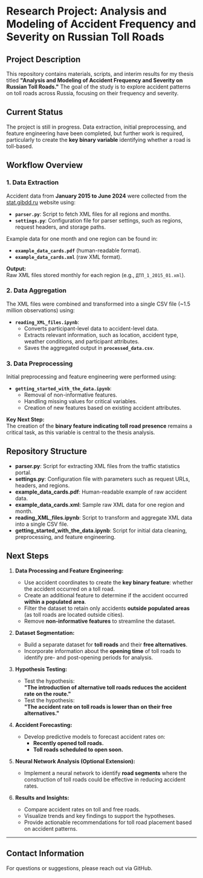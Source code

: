 # Research Project: Analysis and Modeling of Accident Frequency and Severity on Russian Toll Roads

## Project Description
This repository contains materials, scripts, and interim results for my thesis titled **"Analysis and Modeling of Accident Frequency and Severity on Russian Toll Roads."** The goal of the study is to explore accident patterns on toll roads across Russia, focusing on their frequency and severity.

## Current Status
The project is still in progress. Data extraction, initial preprocessing, and feature engineering have been completed, but further work is required, particularly to create the **key binary variable** identifying whether a road is toll-based.

## Workflow Overview  
### 1. **Data Extraction**  
Accident data from **January 2015 to June 2024** were collected from the [stat.gibdd.ru](http://stat.gibdd.ru) website using:  
- **`parser.py`**: Script to fetch XML files for all regions and months.  
- **`settings.py`**: Configuration file for parser settings, such as regions, request headers, and storage paths.  

Example data for one month and one region can be found in:  
- **`example_data_cards.pdf`** (human-readable format).  
- **`example_data_cards.xml`** (raw XML format).  

**Output:**  
Raw XML files stored monthly for each region (e.g., `ДТП_1_2015_01.xml`).  


### 2. **Data Aggregation**  
The XML files were combined and transformed into a single CSV file (~1.5 million observations) using:  
- **`reading_XML_files.ipynb`**:  
  - Converts participant-level data to accident-level data.  
  - Extracts relevant information, such as location, accident type, weather conditions, and participant attributes.  
  - Saves the aggregated output in **`processed_data.csv`**.


### 3. **Data Preprocessing**  
Initial preprocessing and feature engineering were performed using:  
- **`getting_started_with_the_data.ipynb`**:  
  - Removal of non-informative features.  
  - Handling missing values for critical variables.  
  - Creation of new features based on existing accident attributes.  

**Key Next Step:**  
The creation of the **binary feature indicating toll road presence** remains a critical task, as this variable is central to the thesis analysis.


## Repository Structure  
- **parser.py**: Script for extracting XML files from the traffic statistics portal.  
- **settings.py**: Configuration file with parameters such as request URLs, headers, and regions.  
- **example_data_cards.pdf**: Human-readable example of raw accident data.  
- **example_data_cards.xml**: Sample raw XML data for one region and month.  
- **reading_XML_files.ipynb**: Script to transform and aggregate XML data into a single CSV file.  
- **getting_started_with_the_data.ipynb**: Script for initial data cleaning, preprocessing, and feature engineering.   


## Next Steps  

1. **Data Processing and Feature Engineering:**  
   - Use accident coordinates to create the **key binary feature**: whether the accident occurred on a toll road.  
   - Create an additional feature to determine if the accident occurred **within a populated area**.  
   - Filter the dataset to retain only accidents **outside populated areas** (as toll roads are located outside cities).  
   - Remove **non-informative features** to streamline the dataset.  

2. **Dataset Segmentation:**  
   - Build a separate dataset for **toll roads** and their **free alternatives**.  
   - Incorporate information about the **opening time** of toll roads to identify pre- and post-opening periods for analysis.

3. **Hypothesis Testing:**  
   - Test the hypothesis:  
     **"The introduction of alternative toll roads reduces the accident rate on the route."**  
   - Test the hypothesis:  
     **"The accident rate on toll roads is lower than on their free alternatives."**  

4. **Accident Forecasting:**  
   - Develop predictive models to forecast accident rates on:  
     - **Recently opened toll roads.**  
     - **Toll roads scheduled to open soon.**  

5. **Neural Network Analysis (Optional Extension):**  
   - Implement a neural network to identify **road segments** where the construction of toll roads could be effective in reducing accident rates.  

6. **Results and Insights:**  
   - Compare accident rates on toll and free roads.  
   - Visualize trends and key findings to support the hypotheses.  
   - Provide actionable recommendations for toll road placement based on accident patterns.  

---

## Contact Information  
For questions or suggestions, please reach out via GitHub.  